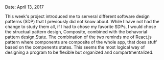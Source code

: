 Date: April 13, 2017

This week's project introduced me to serveral different software design patterns (SDP) that I previously did not know about. While I have not had the change to study them all, if I had to chose my favorite SDPs, I would chose the structual pattern design, Composite, combined with the behavorial pattern design,State. The combination of the two reminds me of React.js pattern where components are composite of the whole app, that does stuff based on the compenents states. This seems the most logical way of designing a program to be flexible but organized and compartmentalized. 
